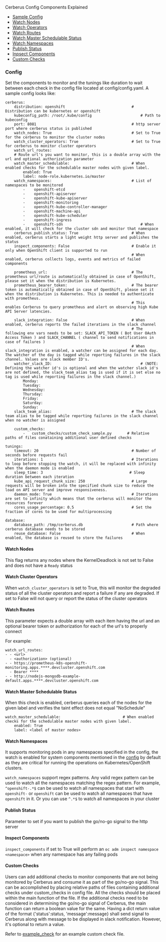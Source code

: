 Cerberus Config Components Explained

* [Sample Config](#config)
* [Watch Nodes](#watch-nodes)
* [Watch Operators](#watch-cluster-operators)
* [Watch Routes](#watch-routes)
* [Watch Master Schedulable Status](#watch-master-schedulable-status)
* [Watch Namespaces](#watch-namespaces)
* [Publish Status](#publish-status)
* [Inpsect Components](#inspect-components)
* [Custom Checks](#custom-checks)

### Config
Set the components to monitor and the tunings like duration to wait between each check in the config file located at config/config.yaml. A sample config looks like:

```
cerberus:
    distribution: openshift                              # Distribution can be kubernetes or openshift
    kubeconfig_path: /root/.kube/config                      # Path to kubeconfig
    port: 8081                                           # http server port where cerberus status is published
    watch_nodes: True                                    # Set to True for the cerberus to monitor the cluster nodes
    watch_cluster_operators: True                        # Set to True for cerberus to monitor cluster operators
    watch_url_routes:
    # Route url's you want to monitor, this is a double array with the url and optional authorization parameter
    watch_master_schedulable:                            # When enabled checks for the schedulable master nodes with given label.
        enabled: True
        label: node-role.kubernetes.io/master
    watch_namespaces:                                    # List of namespaces to be monitored
        -    openshift-etcd
        -    openshift-apiserver
        -    openshift-kube-apiserver
        -    openshift-monitoring
        -    openshift-kube-controller-manager
        -    openshift-machine-api
        -    openshift-kube-scheduler
        -    openshift-ingress
        -    openshift-sdn                                   # When enabled, it will check for the cluster sdn and monitor that namespace
    cerberus_publish_status: True                        # When enabled, cerberus starts a light weight http server and publishes the status
    inspect_components: False                            # Enable it only when OpenShift client is supported to run
                                                         # When enabled, cerberus collects logs, events and metrics of failed components

    prometheus_url:                                      # The prometheus url/route is automatically obtained in case of OpenShift, please set it when the distribution is Kubernetes.
    prometheus_bearer_token:                             # The bearer token is automatically obtained in case of OpenShift, please set it when the distribution is Kubernetes. This is needed to authenticate with prometheus.
                                                         # This enables Cerberus to query prometheus and alert on observing high Kube API Server latencies.

    slack_integration: False                             # When enabled, cerberus reports the failed iterations in the slack channel
                                                         # The following env vars needs to be set: SLACK_API_TOKEN ( Bot User OAuth Access Token ) and SLACK_CHANNEL ( channel to send notifications in case of failures )
                                                         # When slack_integration is enabled, a watcher can be assigned for each day. The watcher of the day is tagged while reporting failures in the slack channel. Values are slack member ID's.
    watcher_slack_ID:                                        # (NOTE: Defining the watcher id's is optional and when the watcher slack id's are not defined, the slack_team_alias tag is used if it is set else no tag is used while reporting failures in the slack channel.)
        Monday:
        Tuesday:
        Wednesday:
        Thursday:
        Friday:
        Saturday:
        Sunday:
    slack_team_alias:                                    # The slack team alias to be tagged while reporting failures in the slack channel when no watcher is assigned

    custom_checks:
        -   custom_checks/custom_check_sample.py       # Relative paths of files conataining additional user defined checks

tunings:
    timeout: 20                                          # Number of seconds before requests fail
    iterations: 1                                        # Iterations to loop before stopping the watch, it will be replaced with infinity when the daemon mode is enabled
    sleep_time: 3                                       # Sleep duration between each iteration
    kube_api_request_chunk_size: 250                     # Large requests will be broken into the specified chunk size to reduce the load on API server and improve responsiveness.
    daemon_mode: True                                    # Iterations are set to infinity which means that the cerberus will monitor the resources forever
    cores_usage_percentage: 0.5                          # Set the fraction of cores to be used for multiprocessing

database:
    database_path: /tmp/cerberus.db                      # Path where cerberus database needs to be stored
    reuse_database: False                                # When enabled, the database is reused to store the failures
```

#### Watch Nodes
This flag returns any nodes where the KernelDeadlock is not set to False and does not have a `Ready` status

#### Watch Cluster Operators
When `watch_cluster_operators` is set to True, this will monitor the degraded status of all the cluster operators and report a failure if any are degraded.
If set to False will not query or report the status of the cluster operators


#### Watch Routes
This parameter expects a double array with each item having the url and an optional bearer token or authorization for each of the url's to properly connect

For example:
```
watch_url_routes:
- - <url>
  - <authorization> (optional)
- - https://prometheus-k8s-openshift-monitoring.apps.****.devcluster.openshift.com
  - Bearer ****
- - http://nodejs-mongodb-example-default.apps.****.devcluster.openshift.com

```

#### Watch Master Schedulable Status
When this check is enabled, cerberus queries each of the nodes for the given label and verifies the taint effect does not equal "NoSchedule"
```
watch_master_schedulable:                            # When enabled checks for the schedulable master nodes with given label.
    enabled: True
    label: <label of master nodes>
```


#### Watch Namespaces
It supports monitoring pods in any namespaces specified in the config, the watch is enabled for system components mentioned in the [config](https://github.com/openshift-scale/cerberus/blob/master/config/config.yaml) by default as they are critical for running the operations on Kubernetes/OpenShift clusters.

`watch_namespaces` support regex patterns. Any valid regex pattern can be used to watch all the namespaces matching the regex pattern.
For example, `^openshift-.*$` can be used to watch all namespaces that start with `openshift-` or `openshift` can be used to watch all namespaces that have `openshift` in it.
Or you can use `^.*$` to watch all namespaces in your cluster


#### Publish Status
Parameter to set if you want to publish the go/no-go signal to the http server


#### Inspect Components
`inspect_components` if set to True will perform an `oc adm inspect namespace <namespace>` when any namespace has any failing pods


#### Custom Checks
Users can add additional checks to monitor components that are not being monitored by Cerberus and consume it as part of the go/no-go signal.  This can be accomplished by placing relative paths of files containing additional checks under custom_checks in config file. All the checks should be placed within the main function of the file. If the additional checks need to be considered in determining the go/no-go signal of Cerberus, the main function can return a boolean value for the same. Having a dict return value of the format {'status':status, 'message':message} shall send signal to Cerberus along with message to be displayed in slack notification. However, it's optional to return a value.

Refer to [example_check](https://github.com/openshift-scale/cerberus/blob/master/custom_checks/custom_check_sample.py) for an example custom check file.
